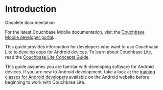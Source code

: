 # Introduction

<div class="notebox warning">
<p>Obsolete documentation</p>
<p>For the latest Couchbase Mobile documentation, visit the <a href="http://developer.couchbase.com/mobile/develop/guides/couchbase-lite/index.html">Couchbase Mobile developer portal</a>.
</p>
</div>

This guide provides information for developers who want to use Couchbase Lite to develop apps for Android devices. To learn about Couchbase Lite, read the [Couchbase Lite Concepts Guide]().

This guide assumes you are familiar with developing software for Android devices. If you are new to Android development, take a look at the  [training classes for Android developers](http://developer.android.com/training/index.html) available on the Android website before beginning to work with Couchbase Lite.

